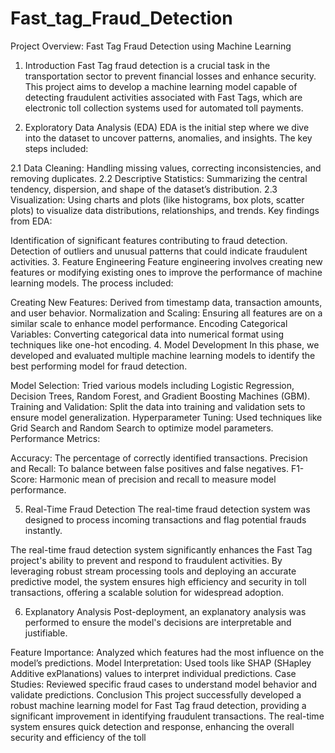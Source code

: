 # Fast_tag_Fraud_Detection
Project Overview: Fast Tag Fraud Detection using Machine Learning
1. Introduction
Fast Tag fraud detection is a crucial task in the transportation sector to prevent financial losses and enhance security. This project aims to develop a machine learning model capable of detecting fraudulent activities associated with Fast Tags, which are electronic toll collection systems used for automated toll payments.

2. Exploratory Data Analysis (EDA)
EDA is the initial step where we dive into the dataset to uncover patterns, anomalies, and insights. The key steps included:

2.1 Data Cleaning: Handling missing values, correcting inconsistencies, and removing duplicates.
2.2 Descriptive Statistics: Summarizing the central tendency, dispersion, and shape of the dataset’s distribution.
2.3 Visualization: Using charts and plots (like histograms, box plots, scatter plots) to visualize data distributions, relationships, and trends.
Key findings from EDA:

Identification of significant features contributing to fraud detection.
Detection of outliers and unusual patterns that could indicate fraudulent activities.
3. Feature Engineering
Feature engineering involves creating new features or modifying existing ones to improve the performance of machine learning models. The process included:

Creating New Features: Derived from timestamp data, transaction amounts, and user behavior.
Normalization and Scaling: Ensuring all features are on a similar scale to enhance model performance.
Encoding Categorical Variables: Converting categorical data into numerical format using techniques like one-hot encoding.
4. Model Development
In this phase, we developed and evaluated multiple machine learning models to identify the best performing model for fraud detection.

Model Selection: Tried various models including Logistic Regression, Decision Trees, Random Forest, and Gradient Boosting Machines (GBM).
Training and Validation: Split the data into training and validation sets to ensure model generalization.
Hyperparameter Tuning: Used techniques like Grid Search and Random Search to optimize model parameters.
Performance Metrics:

Accuracy: The percentage of correctly identified transactions.
Precision and Recall: To balance between false positives and false negatives.
F1-Score: Harmonic mean of precision and recall to measure model performance.


5. Real-Time Fraud Detection
The real-time fraud detection system was designed to process incoming transactions and flag potential frauds instantly.

The real-time fraud detection system significantly enhances the Fast Tag project's ability to prevent and respond to fraudulent activities. By leveraging robust stream processing tools and deploying an accurate predictive model, the system ensures high efficiency and security in toll transactions, offering a scalable solution for widespread adoption.

6. Explanatory Analysis
Post-deployment, an explanatory analysis was performed to ensure the model's decisions are interpretable and justifiable.

Feature Importance: Analyzed which features had the most influence on the model’s predictions.
Model Interpretation: Used tools like SHAP (SHapley Additive exPlanations) values to interpret individual predictions.
Case Studies: Reviewed specific fraud cases to understand model behavior and validate predictions.
Conclusion
This project successfully developed a robust machine learning model for Fast Tag fraud detection, providing a significant improvement in identifying fraudulent transactions. The real-time system ensures quick detection and response, enhancing the overall security and efficiency of the toll 
